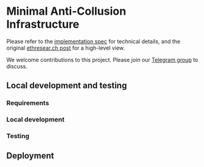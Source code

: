 # Minimal Anti-Collusion Infrastructure

Please refer to the [implementation
spec](./SPEC.md) for technical details, and the
original 
[ethresear.ch post](https://ethresear.ch/t/minimal-anti-collusion-infrastructure/5413)
for a high-level view.

We welcome contributions to this project. Please join our
[Telegram group](https://t.me/joinchat/LUgOpE7J2gstRcZqdERyvw) to discuss.

## Local development and testing

### Requirements

### Local development

### Testing

## Deployment
